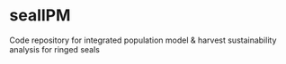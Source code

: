 # sealIPM
Code repository for integrated population model &amp; harvest sustainability analysis for ringed seals
